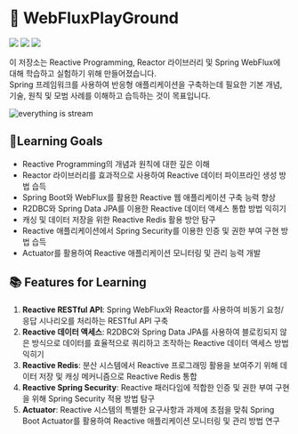 # **🚀 WebFluxPlayGround**

![](https://img.shields.io/badge/Learning-Reactive%20Programming-blue) ![](https://img.shields.io/badge/Framework-Spring%20WebFlux-brightgreen) ![](https://img.shields.io/badge/Library-Reactor-orange)

이 저장소는 Reactive Programming, Reactor 라이브러리 및 Spring WebFlux에 대해 학습하고 실험하기 위해 만들어졌습니다.  
Spring 프레임워크를 사용하여 반응형 애플리케이션을 구축하는데 필요한 기본 개념, 기술, 원칙 및 모범 사례를 이해하고 습득하는 것이 목표입니다.

![everything is stream](https://user-images.githubusercontent.com/61622657/226096471-11456fc0-c5a2-40a9-bcf4-0e78cdd7fa00.png)

## **🎯Learning Goals**

-   Reactive Programming의 개념과 원칙에 대한 깊은 이해
-   Reactor 라이브러리를 효과적으로 사용하여 Reactive 데이터 파이프라인 생성 방법 습득
-   Spring Boot와 WebFlux를 활용한 Reactive 웹 애플리케이션 구축 능력 향상
-   R2DBC와 Spring Data JPA를 이용한 Reactive 데이터 액세스 통합 방법 익히기
-   캐싱 및 데이터 저장을 위한 Reactive Redis 활용 방안 탐구
-   Reactive 애플리케이션에서 Spring Security를 이용한 인증 및 권한 부여 구현 방법 습득
-   Actuator를 활용하여 Reactive 애플리케이션 모니터링 및 관리 능력 개발

## **📚 Features for Learning**

1.  **Reactive RESTful API**: Spring WebFlux와 Reactor를 사용하여 비동기 요청/응답 시나리오를 처리하는 RESTful API 구축
2.  **Reactive 데이터 액세스**: R2DBC와 Spring Data JPA를 사용하여 블로킹되지 않은 방식으로 데이터를 효율적으로 쿼리하고 조작하는 Reactive 데이터 액세스 방법 익히기
3.  **Reactive Redis**: 분산 시스템에서 Reactive 프로그래밍 활용을 보여주기 위해 데이터 저장 및 캐싱 메커니즘으로 Reactive Redis 통합
4.  **Reactive Spring Security**: Reactive 패러다임에 적합한 인증 및 권한 부여 구현을 위해 Spring Security 적용 방법 탐구
5.  **Actuator**: Reactive 시스템의 특별한 요구사항과 과제에 초점을 맞춰 Spring Boot Actuator를 활용하여 Reactive 애플리케이션 모니터링 및 관리 방법 연구
